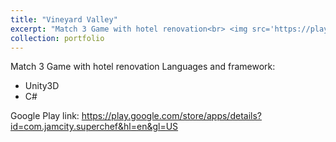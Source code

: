 ```yaml
---
title: "Vineyard Valley"
excerpt: "Match 3 Game with hotel renovation<br> <img src='https://play-lh.googleusercontent.com/gnSyCLansw_YNYyVNeLSj_J4LqDk_OGCWM7dC-dS4LKEFnMs5y0DbYCHknxtl_D-tQU=w2560-h1440'/>"
collection: portfolio
---
```


Match 3 Game with hotel renovation
Languages and framework: 

<ul>
<li>Unity3D</li>
<li>C#</li>
</ul>

Google Play link: https://play.google.com/store/apps/details?id=com.jamcity.superchef&hl=en&gl=US
